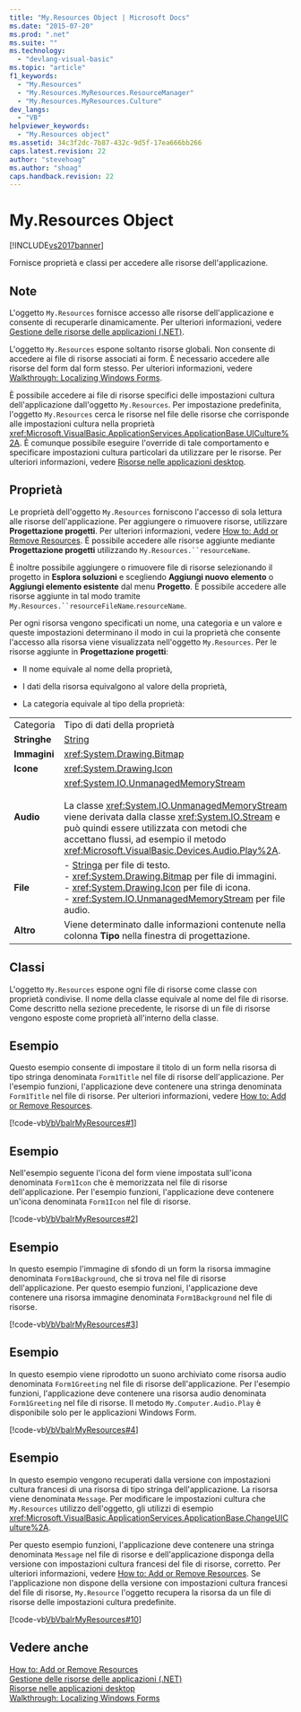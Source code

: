 ```yaml
---
title: "My.Resources Object | Microsoft Docs"
ms.date: "2015-07-20"
ms.prod: ".net"
ms.suite: ""
ms.technology: 
  - "devlang-visual-basic"
ms.topic: "article"
f1_keywords: 
  - "My.Resources"
  - "My.Resources.MyResources.ResourceManager"
  - "My.Resources.MyResources.Culture"
dev_langs: 
  - "VB"
helpviewer_keywords: 
  - "My.Resources object"
ms.assetid: 34c3f2dc-7b87-432c-9d5f-17ea666bb266
caps.latest.revision: 22
author: "stevehoag"
ms.author: "shoag"
caps.handback.revision: 22
---
```

# My.Resources Object
[!INCLUDE[vs2017banner](../../../visual-basic/developing-apps/includes/vs2017banner.md)]

Fornisce proprietà e classi per accedere alle risorse dell'applicazione.  
  
## Note  
 L'oggetto `My.Resources` fornisce accesso alle risorse dell'applicazione e consente di recuperarle dinamicamente.  Per ulteriori informazioni, vedere [Gestione delle risorse delle applicazioni \(.NET\)](/visual-studio/ide/managing-application-resources-dotnet).  
  
 L'oggetto `My.Resources` espone soltanto risorse globali.  Non consente di accedere ai file di risorse associati ai form.  È necessario accedere alle risorse del form dal form stesso.  Per ulteriori informazioni, vedere [Walkthrough: Localizing Windows Forms](http://msdn.microsoft.com/it-it/9a96220d-a19b-4de0-9f48-01e5d82679e5).  
  
 È possibile accedere ai file di risorse specifici delle impostazioni cultura dell'applicazione dall'oggetto `My.Resources`.  Per impostazione predefinita, l'oggetto `My.Resources` cerca le risorse nel file delle risorse che corrisponde alle impostazioni cultura nella proprietà <xref:Microsoft.VisualBasic.ApplicationServices.ApplicationBase.UICulture%2A>.  È comunque possibile eseguire l'override di tale comportamento e specificare impostazioni cultura particolari da utilizzare per le risorse.  Per ulteriori informazioni, vedere [Risorse nelle applicazioni desktop](../Topic/Resources%20in%20Desktop%20Apps.md).  
  
## Proprietà  
 Le proprietà dell'oggetto `My.Resources` forniscono l'accesso di sola lettura alle risorse dell'applicazione.  Per aggiungere o rimuovere risorse, utilizzare **Progettazione progetti**.  Per ulteriori informazioni, vedere [How to: Add or Remove Resources](http://msdn.microsoft.com/it-it/7b77bc06-3952-4799-b029-def3f8f7f88d).  È possibile accedere alle risorse aggiunte mediante **Progettazione progetti** utilizzando `My.Resources.``resourceName`.  
  
 È inoltre possibile aggiungere o rimuovere file di risorse selezionando il progetto in **Esplora soluzioni** e scegliendo **Aggiungi nuovo elemento** o **Aggiungi elemento esistente** dal menu **Progetto**.  È possibile accedere alle risorse aggiunte in tal modo tramite `My.Resources.``resourceFileName`.`resourceName`.  
  
 Per ogni risorsa vengono specificati un nome, una categoria e un valore e queste impostazioni determinano il modo in cui la proprietà che consente l'accesso alla risorsa viene visualizzata nell'oggetto `My.Resources`.  Per le risorse aggiunte in **Progettazione progetti**:  
  
-   Il nome equivale al nome della proprietà,  
  
-   I dati della risorsa equivalgono al valore della proprietà,  
  
-   La categoria equivale al tipo della proprietà:  
  
|||  
|-|-|  
|Categoria|Tipo di dati della proprietà|  
|**Stringhe**|[String](../../../visual-basic/language-reference/data-types/string-data-type.md)|  
|**Immagini**|<xref:System.Drawing.Bitmap>|  
|**Icone**|<xref:System.Drawing.Icon>|  
|**Audio**|<xref:System.IO.UnmanagedMemoryStream><br /><br /> La classe <xref:System.IO.UnmanagedMemoryStream> viene derivata dalla classe <xref:System.IO.Stream> e può quindi essere utilizzata con metodi che accettano flussi, ad esempio il metodo <xref:Microsoft.VisualBasic.Devices.Audio.Play%2A>.|  
|**File**|-   [Stringa](../../../visual-basic/language-reference/data-types/string-data-type.md) per file di testo.<br />-   <xref:System.Drawing.Bitmap> per file di immagini.<br />-   <xref:System.Drawing.Icon> per file di icona.<br />-   <xref:System.IO.UnmanagedMemoryStream> per file audio.|  
|**Altro**|Viene determinato dalle informazioni contenute nella colonna **Tipo** nella finestra di progettazione.|  
  
## Classi  
 L'oggetto `My.Resources` espone ogni file di risorse come classe con proprietà condivise.  Il nome della classe equivale al nome del file di risorse.  Come descritto nella sezione precedente, le risorse di un file di risorse vengono esposte come proprietà all'interno della classe.  
  
## Esempio  
 Questo esempio consente di impostare il titolo di un form nella risorsa di tipo stringa denominata `Form1Title` nel file di risorse dell'applicazione.  Per l'esempio funzioni, l'applicazione deve contenere una stringa denominata `Form1Title` nel file di risorse.  Per ulteriori informazioni, vedere [How to: Add or Remove Resources](http://msdn.microsoft.com/it-it/7b77bc06-3952-4799-b029-def3f8f7f88d).  
  
 [!code-vb[VbVbalrMyResources#1](../../../visual-basic/developing-apps/programming/app-settings/codesnippet/visualbasic/VbVbalrMyResources2/Form1.vb#1)]  
  
## Esempio  
 Nell'esempio seguente l'icona del form viene impostata sull'icona denominata `Form1Icon` che è memorizzata nel file di risorse dell'applicazione.  Per l'esempio funzioni, l'applicazione deve contenere un'icona denominata `Form1Icon` nel file di risorse.  
  
 [!code-vb[VbVbalrMyResources#2](../../../visual-basic/developing-apps/programming/app-settings/codesnippet/visualbasic/VbVbalrMyResources2/Form1.vb#2)]  
  
## Esempio  
 In questo esempio l'immagine di sfondo di un form la risorsa immagine denominata `Form1Background`, che si trova nel file di risorse dell'applicazione.  Per questo esempio funzioni, l'applicazione deve contenere una risorsa immagine denominata `Form1Background` nel file di risorse.  
  
 [!code-vb[VbVbalrMyResources#3](../../../visual-basic/developing-apps/programming/app-settings/codesnippet/visualbasic/VbVbalrMyResources2/Form1.vb#3)]  
  
## Esempio  
 In questo esempio viene riprodotto un suono archiviato come risorsa audio denominata `Form1Greeting` nel file di risorse dell'applicazione.  Per l'esempio funzioni, l'applicazione deve contenere una risorsa audio denominata `Form1Greeting` nel file di risorse.  Il metodo `My.Computer.Audio.Play` è disponibile solo per le applicazioni Windows Form.  
  
 [!code-vb[VbVbalrMyResources#4](../../../visual-basic/developing-apps/programming/app-settings/codesnippet/visualbasic/VbVbalrMyResources2/Form1.vb#4)]  
  
## Esempio  
 In questo esempio vengono recuperati dalla versione con impostazioni cultura francesi di una risorsa di tipo stringa dell'applicazione.  La risorsa viene denominata `Message`.  Per modificare le impostazioni cultura che `My.Resources` utilizzo dell'oggetto, gli utilizzi di esempio  <xref:Microsoft.VisualBasic.ApplicationServices.ApplicationBase.ChangeUICulture%2A>.  
  
 Per questo esempio funzioni, l'applicazione deve contenere una stringa denominata `Message` nel file di risorse e dell'applicazione disponga della versione con impostazioni cultura francesi del file di risorse, corretto.  Per ulteriori informazioni, vedere [How to: Add or Remove Resources](http://msdn.microsoft.com/it-it/7b77bc06-3952-4799-b029-def3f8f7f88d).  Se l'applicazione non dispone della versione con impostazioni cultura francesi del file di risorse, `My.Resource` l'oggetto recupera la risorsa da un file di risorse delle impostazioni cultura predefinite.  
  
 [!code-vb[VbVbalrMyResources#10](../../../visual-basic/developing-apps/programming/app-settings/codesnippet/visualbasic/VbVbalrMyResources2/Form1.vb#10)]  
  
## Vedere anche  
 [How to: Add or Remove Resources](http://msdn.microsoft.com/it-it/7b77bc06-3952-4799-b029-def3f8f7f88d)   
 [Gestione delle risorse delle applicazioni \(.NET\)](/visual-studio/ide/managing-application-resources-dotnet)   
 [Risorse nelle applicazioni desktop](../Topic/Resources%20in%20Desktop%20Apps.md)   
 [Walkthrough: Localizing Windows Forms](http://msdn.microsoft.com/it-it/9a96220d-a19b-4de0-9f48-01e5d82679e5)